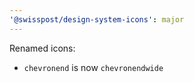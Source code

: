 ```yaml
---
'@swisspost/design-system-icons': major
---
```


Renamed icons:

- `chevronend` is now `chevronendwide`